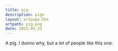 ```yaml
---
title: pig
description: pige
layout: artpage.hbs
artpath: pig.png
date: 2021-05-22
---
```


A pig. I dunno why, but a lot of people like this one.
